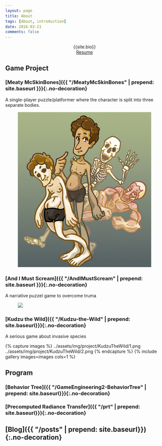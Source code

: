 ```yaml
---
layout: page
title: About
tags: [About, introduction]
date: 2016-03-21
comments: false
---
```

    
<!-- <center><a href="http://yuxian1996.github.io/"><b>Moon</b></a> is a minimal, one column jekyll theme.</center> -->

<center>{{site.bio}}</center>

<center><div markdown="0"><a href="../assets/resume_AI.pdf" class="btn btn-info">Resume</a></div></center>

## Game Project

### [Meaty McSkinBones]({{ "/MeatyMcSkinBones" | prepend: site.baseurl }}){:.no-decoration}
A single-player puzzle/platformer where the character is split into three separate bodies.

<figure>
	<a href="../MeatyMcSkinBones/index.html"><img src="../assets/img/project/MeatyMcSkinBones/poster.png"></a>
</figure>

### [And I Must Scream]({{ "/AndIMustScream" | prepend: site.baseurl }}){:.no-decoration}
A narrative puzzel game to overcome truma

<figure>
	<a href="../AndIMustScream/index.html"><img src="../assets/img/project/AndIMustScream/cover.png"></a>
</figure>

### [Kudzu the Wild]({{ "/Kudzu-the-Wild" | prepend: site.baseurl}}){:.no-decoration}
A serious game about invasive species

{% capture images %}
    ../assets/img/project/KudzuTheWild/1.png
    ../assets/img/project/KudzuTheWild/2.png
{% endcapture %}
{% include gallery images=images cols=1 %}

## Program

### [Behavior Tree]({{ "/GameEngineering2-BehaviorTree" | prepend: site.baseurl}}){:.no-decoration}

### [Precomputed Radiance Transfer]({{ "/prt" | prepend: site.baseurl}}){:.no-decoration}

## [Blog]({{ "/posts" | prepend: site.baseurl}}){:.no-decoration}
